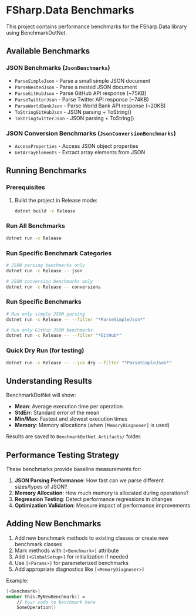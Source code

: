 # FSharp.Data Benchmarks

This project contains performance benchmarks for the FSharp.Data library using BenchmarkDotNet.

## Available Benchmarks

### JSON Benchmarks (`JsonBenchmarks`)
- `ParseSimpleJson` - Parse a small simple JSON document
- `ParseNestedJson` - Parse a nested JSON document
- `ParseGitHubJson` - Parse GitHub API response (~75KB)
- `ParseTwitterJson` - Parse Twitter API response (~74KB) 
- `ParseWorldBankJson` - Parse World Bank API response (~20KB)
- `ToStringGitHubJson` - JSON parsing + ToString()
- `ToStringTwitterJson` - JSON parsing + ToString()

### JSON Conversion Benchmarks (`JsonConversionBenchmarks`)
- `AccessProperties` - Access JSON object properties
- `GetArrayElements` - Extract array elements from JSON

## Running Benchmarks

### Prerequisites
1. Build the project in Release mode:
   ```bash
   dotnet build -c Release
   ```

### Run All Benchmarks
```bash
dotnet run -c Release
```

### Run Specific Benchmark Categories
```bash
# JSON parsing benchmarks only
dotnet run -c Release -- json

# JSON conversion benchmarks only
dotnet run -c Release -- conversions
```

### Run Specific Benchmarks
```bash
# Run only simple JSON parsing
dotnet run -c Release -- --filter "*ParseSimpleJson*"

# Run only GitHub JSON benchmarks
dotnet run -c Release -- --filter "*GitHub*"
```

### Quick Dry Run (for testing)
```bash
dotnet run -c Release -- --job dry --filter "*ParseSimpleJson*"
```

## Understanding Results

BenchmarkDotNet will show:
- **Mean**: Average execution time per operation
- **StdErr**: Standard error of the mean
- **Min/Max**: Fastest and slowest execution times
- **Memory**: Memory allocations (when `[MemoryDiagnoser]` is used)

Results are saved to `BenchmarkDotNet.Artifacts/` folder.

## Performance Testing Strategy

These benchmarks provide baseline measurements for:

1. **JSON Parsing Performance**: How fast can we parse different sizes/types of JSON?
2. **Memory Allocation**: How much memory is allocated during operations?
3. **Regression Testing**: Detect performance regressions in changes
4. **Optimization Validation**: Measure impact of performance improvements

## Adding New Benchmarks

1. Add new benchmark methods to existing classes or create new benchmark classes
2. Mark methods with `[<Benchmark>]` attribute
3. Add `[<GlobalSetup>]` for initialization if needed
4. Use `[<Params>]` for parameterized benchmarks
5. Add appropriate diagnostics like `[<MemoryDiagnoser>]`

Example:
```fsharp
[<Benchmark>]
member this.MyNewBenchmark() =
    // Your code to benchmark here
    SomeOperation()
```